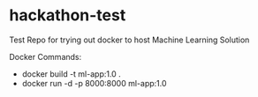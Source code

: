 # hackathon-test

Test Repo for trying out docker to host Machine Learning Solution

Docker Commands:

- docker build -t ml-app:1.0 .
- docker run -d -p 8000:8000 ml-app:1.0

